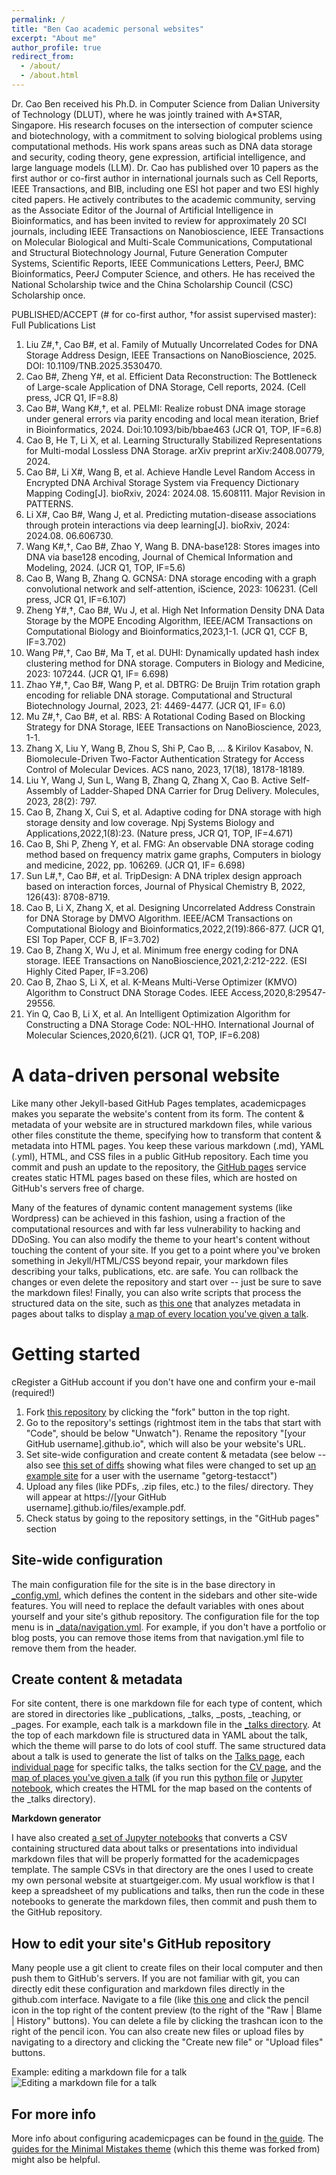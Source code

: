 ```yaml
---
permalink: /
title: "Ben Cao academic personal websites"
excerpt: "About me"
author_profile: true
redirect_from: 
  - /about/
  - /about.html
---
```

Dr. Cao Ben received his Ph.D. in Computer Science from Dalian University of Technology (DLUT), where he was jointly trained with A*STAR, Singapore. His research focuses on the intersection of computer science and biotechnology, with a commitment to solving biological problems using computational methods. His work spans areas such as DNA data storage and security, coding theory, gene expression, artificial intelligence, and large language models (LLM). Dr. Cao has published over 10 papers as the first author or co-first author in international journals such as Cell Reports, IEEE Transactions, and BIB, including one ESI hot paper and two ESI highly cited papers. He actively contributes to the academic community, serving as the Associate Editor of the Journal of Artificial Intelligence in Bioinformatics, and has been invited to review for approximately 20 SCI journals, including IEEE Transactions on Nanobioscience, IEEE Transactions on Molecular Biological and Multi-Scale Communications, Computational and Structural Biotechnology Journal, Future Generation Computer Systems, Scientific Reports, IEEE Communications Letters, PeerJ, BMC Bioinformatics, PeerJ Computer Science, and others. He has received the National Scholarship twice and the China Scholarship Council (CSC) Scholarship once.

PUBLISHED/ACCEPT (# for co-first author, †for assist supervised master):                                       Full Publications List
1. 	Liu Z#,†, Cao B#, et al. Family of Mutually Uncorrelated Codes for DNA Storage Address Design, IEEE Transactions on NanoBioscience, 2025. DOI: 10.1109/TNB.2025.3530470. 
1. 	Cao B#, Zheng Y#, et al.  Efficient Data Reconstruction: The Bottleneck of Large-scale Application of DNA Storage, Cell reports, 2024. (Cell press, JCR Q1, IF=8.8)
1. 	Cao B#, Wang K#,†, et al.  PELMI: Realize robust DNA image storage under general errors via parity encoding and local mean iteration, Brief in Bioinformatics, 2024. Doi:10.1093/bib/bbae463 (JCR Q1, TOP, IF=6.8)
1. 	Cao B, He T, Li X, et al. Learning Structurally Stabilized Representations for Multi-modal Lossless DNA Storage. arXiv preprint arXiv:2408.00779, 2024.
1. 	Cao B#, Li X#, Wang B, et al. Achieve Handle Level Random Access in Encrypted DNA Archival Storage System via Frequency Dictionary Mapping Coding[J]. bioRxiv, 2024: 2024.08. 15.608111. Major Revision in PATTERNS.
1. 	Li X#, Cao B#, Wang J, et al. Predicting mutation-disease associations through protein interactions via deep learning[J]. bioRxiv, 2024: 2024.08. 06.606730.
1. 	Wang K#,†, Cao B#, Zhao Y, Wang B. DNA-base128: Stores images into DNA via base128 encoding, Journal of Chemical Information and Modeling, 2024. (JCR Q1, TOP, IF=5.6) 
1. 	Cao B, Wang B, Zhang Q.  GCNSA: DNA storage encoding with a graph convolutional network and self-attention, iScience, 2023: 106231. (Cell press, JCR Q1, IF=6.107) 
1. 	Zheng Y#,†, Cao B#, Wu J, et al. High Net Information Density DNA Data Storage by the MOPE Encoding Algorithm, IEEE/ACM Transactions on Computational Biology and Bioinformatics,2023,1-1. (JCR Q1, CCF B, IF=3.702)
1. 	Wang P#,†, Cao B#, Ma T, et al. DUHI: Dynamically updated hash index clustering method for DNA storage. Computers in Biology and Medicine, 2023: 107244. (JCR Q1, IF= 6.698)
1. 	Zhao Y#,†, Cao B#, Wang P, et al. DBTRG: De Bruijn Trim rotation graph encoding for reliable DNA storage. Computational and Structural Biotechnology Journal, 2023, 21: 4469-4477. (JCR Q1, IF= 6.0)
1. 	Mu Z#,†, Cao B#, et al. RBS: A Rotational Coding Based on Blocking Strategy for DNA Storage, IEEE Transactions on NanoBioscience, 2023, 1-1.
1. 	Zhang X, Liu Y, Wang B, Zhou S, Shi P, Cao B, ... & Kirilov Kasabov, N. Biomolecule-Driven Two-Factor Authentication Strategy for Access Control of Molecular Devices. ACS nano, 2023, 17(18), 18178-18189.
1. 	Liu Y, Wang J, Sun L, Wang B, Zhang Q, Zhang X, Cao B. Active Self-Assembly of Ladder-Shaped DNA Carrier for Drug Delivery. Molecules, 2023, 28(2): 797.
1. 	Cao B, Zhang X, Cui S, et al. Adaptive coding for DNA storage with high storage density and low coverage. Npj Systems Biology and Applications,2022,1(8):23. (Nature press, JCR Q1, TOP, IF=4.671)
1. 	Cao B, Shi P, Zheng Y, et al. FMG: An observable DNA storage coding method based on frequency matrix game graphs, Computers in biology and medicine, 2022, pp. 106269. (JCR Q1, IF= 6.698)
1. 	Sun L#,†, Cao B#, et al. TripDesign: A DNA triplex design approach based on interaction forces, Journal of Physical Chemistry B, 2022, 126(43): 8708-8719.
1. 	Cao B, Li X, Zhang X, et al. Designing Uncorrelated Address Constrain for DNA Storage by DMVO Algorithm. IEEE/ACM Transactions on Computational Biology and Bioinformatics,2022,2(19):866-877. (JCR Q1, ESI Top Paper, CCF B, IF=3.702)
1. 	Cao B, Zhang X, Wu J, et al. Minimum free energy coding for DNA storage. IEEE Transactions on NanoBioscience,2021,2:212-222. (ESI Highly Cited Paper, IF=3.206)
1. 	Cao B, Zhao S, Li X, et al. K-Means Multi-Verse Optimizer (KMVO) Algorithm to Construct DNA Storage Codes. IEEE Access,2020,8:29547-29556.
1. 	Yin Q, Cao B, Li X, et al. An Intelligent Optimization Algorithm for Constructing a DNA Storage Code: NOL-HHO. International Journal of Molecular Sciences,2020,6(21). (JCR Q1, TOP, IF=6.208)


A data-driven personal website
======
Like many other Jekyll-based GitHub Pages templates, academicpages makes you separate the website's content from its form. The content & metadata of your website are in structured markdown files, while various other files constitute the theme, specifying how to transform that content & metadata into HTML pages. You keep these various markdown (.md), YAML (.yml), HTML, and CSS files in a public GitHub repository. Each time you commit and push an update to the repository, the [GitHub pages](https://pages.github.com/) service creates static HTML pages based on these files, which are hosted on GitHub's servers free of charge.

Many of the features of dynamic content management systems (like Wordpress) can be achieved in this fashion, using a fraction of the computational resources and with far less vulnerability to hacking and DDoSing. You can also modify the theme to your heart's content without touching the content of your site. If you get to a point where you've broken something in Jekyll/HTML/CSS beyond repair, your markdown files describing your talks, publications, etc. are safe. You can rollback the changes or even delete the repository and start over -- just be sure to save the markdown files! Finally, you can also write scripts that process the structured data on the site, such as [this one](https://github.com/academicpages/academicpages.github.io/blob/master/talkmap.ipynb) that analyzes metadata in pages about talks to display [a map of every location you've given a talk](https://academicpages.github.io/talkmap.html).

Getting started
======
cRegister a GitHub account if you don't have one and confirm your e-mail (required!)
1. Fork [this repository](https://github.com/academicpages/academicpages.github.io) by clicking the "fork" button in the top right. 
1. Go to the repository's settings (rightmost item in the tabs that start with "Code", should be below "Unwatch"). Rename the repository "[your GitHub username].github.io", which will also be your website's URL.
1. Set site-wide configuration and create content & metadata (see below -- also see [this set of diffs](http://archive.is/3TPas) showing what files were changed to set up [an example site](https://getorg-testacct.github.io) for a user with the username "getorg-testacct")
1. Upload any files (like PDFs, .zip files, etc.) to the files/ directory. They will appear at https://[your GitHub username].github.io/files/example.pdf.  
1. Check status by going to the repository settings, in the "GitHub pages" section

Site-wide configuration
------
The main configuration file for the site is in the base directory in [_config.yml](https://github.com/academicpages/academicpages.github.io/blob/master/_config.yml), which defines the content in the sidebars and other site-wide features. You will need to replace the default variables with ones about yourself and your site's github repository. The configuration file for the top menu is in [_data/navigation.yml](https://github.com/academicpages/academicpages.github.io/blob/master/_data/navigation.yml). For example, if you don't have a portfolio or blog posts, you can remove those items from that navigation.yml file to remove them from the header. 

Create content & metadata
------
For site content, there is one markdown file for each type of content, which are stored in directories like _publications, _talks, _posts, _teaching, or _pages. For example, each talk is a markdown file in the [_talks directory](https://github.com/academicpages/academicpages.github.io/tree/master/_talks). At the top of each markdown file is structured data in YAML about the talk, which the theme will parse to do lots of cool stuff. The same structured data about a talk is used to generate the list of talks on the [Talks page](https://academicpages.github.io/talks), each [individual page](https://academicpages.github.io/talks/2012-03-01-talk-1) for specific talks, the talks section for the [CV page](https://academicpages.github.io/cv), and the [map of places you've given a talk](https://academicpages.github.io/talkmap.html) (if you run this [python file](https://github.com/academicpages/academicpages.github.io/blob/master/talkmap.py) or [Jupyter notebook](https://github.com/academicpages/academicpages.github.io/blob/master/talkmap.ipynb), which creates the HTML for the map based on the contents of the _talks directory).

**Markdown generator**

I have also created [a set of Jupyter notebooks](https://github.com/academicpages/academicpages.github.io/tree/master/markdown_generator
) that converts a CSV containing structured data about talks or presentations into individual markdown files that will be properly formatted for the academicpages template. The sample CSVs in that directory are the ones I used to create my own personal website at stuartgeiger.com. My usual workflow is that I keep a spreadsheet of my publications and talks, then run the code in these notebooks to generate the markdown files, then commit and push them to the GitHub repository.

How to edit your site's GitHub repository
------
Many people use a git client to create files on their local computer and then push them to GitHub's servers. If you are not familiar with git, you can directly edit these configuration and markdown files directly in the github.com interface. Navigate to a file (like [this one](https://github.com/academicpages/academicpages.github.io/blob/master/_talks/2012-03-01-talk-1.md) and click the pencil icon in the top right of the content preview (to the right of the "Raw | Blame | History" buttons). You can delete a file by clicking the trashcan icon to the right of the pencil icon. You can also create new files or upload files by navigating to a directory and clicking the "Create new file" or "Upload files" buttons. 

Example: editing a markdown file for a talk
![Editing a markdown file for a talk](/images/editing-talk.png)

For more info
------
More info about configuring academicpages can be found in [the guide](https://academicpages.github.io/markdown/). The [guides for the Minimal Mistakes theme](https://mmistakes.github.io/minimal-mistakes/docs/configuration/) (which this theme was forked from) might also be helpful.
